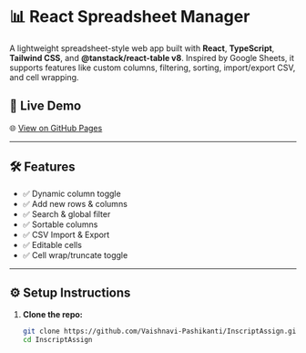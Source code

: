 # 📊 React Spreadsheet Manager

A lightweight spreadsheet-style web app built with **React**, **TypeScript**, **Tailwind CSS**, and **@tanstack/react-table v8**. Inspired by Google Sheets, it supports features like custom columns, filtering, sorting, import/export CSV, and cell wrapping.

## 🚀 Live Demo

🌐 [View on GitHub Pages](https://vaishnavi-pashikanti.github.io/InscriptAssign)

---

## 🛠 Features

- ✅ Dynamic column toggle
- ✅ Add new rows & columns
- ✅ Search & global filter
- ✅ Sortable columns
- ✅ CSV Import & Export
- ✅ Editable cells
- ✅ Cell wrap/truncate toggle

---

## ⚙️ Setup Instructions

1. **Clone the repo:**
   ```bash
   git clone https://github.com/Vaishnavi-Pashikanti/InscriptAssign.git
   cd InscriptAssign
